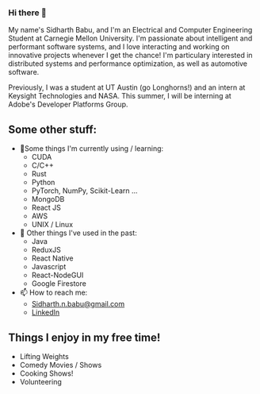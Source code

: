 
### Hi there 👋
My name's Sidharth Babu, and I'm an Electrical and Computer Engineering Student at Carnegie Mellon University. I'm passionate about intelligent and performant software systems, and I love interacting and working on innovative projects whenever I get the chance! I'm particulary interested in distributed systems and performance optimization, as well as automotive software. 

Previously, I was a student at UT Austin (go Longhorns!) and an intern at Keysight Technologies and NASA. This summer, I will be interning at Adobe's Developer Platforms Group.

## Some other stuff:
- 🌱Some things I'm currently using / learning:
  - CUDA
  - C/C++
  - Rust
  - Python
  - PyTorch, NumPy, Scikit-Learn ...
  - MongoDB
  - React JS 
  - AWS
  - UNIX / Linux
- :brain: Other things I've used in the past: 
  - Java
  - ReduxJS
  - React Native
  - Javascript
  - React-NodeGUI
  - Google Firestore
- 📫 How to reach me:
  - Sidharth.n.babu@gmail.com
  - [LinkedIn](https://www.linkedin.com/in/sidharth-babu-941058192)

## Things I enjoy in my free time!
- Lifting Weights
- Comedy Movies / Shows
- Cooking Shows!
- Volunteering 

